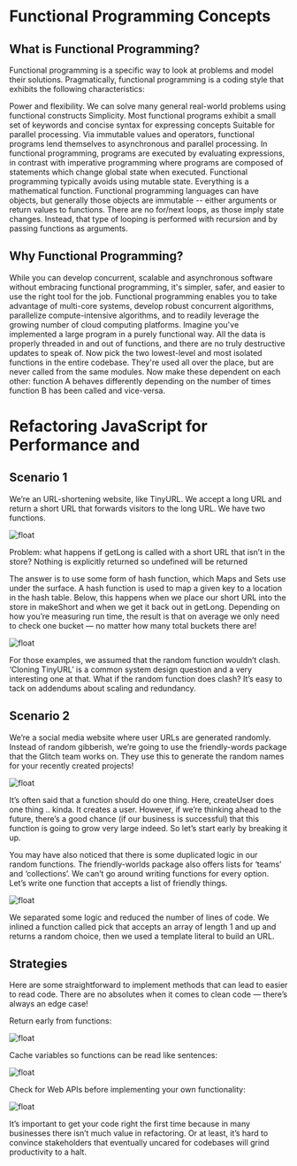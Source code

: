 # Functional Programming Concepts

## What is Functional Programming?

Functional programming is a specific way to look at problems and model their solutions. Pragmatically, functional programming is a coding style that exhibits the following characteristics:

Power and flexibility. We can solve many general real-world problems using functional constructs
Simplicity. Most functional programs exhibit a small set of keywords and concise syntax for expressing concepts
Suitable for parallel processing. Via immutable values and operators, functional programs lend themselves to asynchronous and parallel processing.
In functional programming, programs are executed by evaluating expressions, in contrast with imperative programming where programs are composed of statements which change global state when executed. Functional programming typically avoids using mutable state. Everything is a mathematical function. Functional programming languages can have objects, but generally those objects are immutable -- either arguments or return values to functions. There are no for/next loops, as those imply state changes. Instead, that type of looping is performed with recursion and by passing functions as arguments.

## Why Functional Programming?

While you can develop concurrent, scalable and asynchronous software without embracing functional programming, it's simpler, safer, and easier to use the right tool for the job. Functional programming enables you to take advantage of multi-core systems, develop robust concurrent algorithms, parallelize compute-intensive algorithms, and to readily leverage the growing number of cloud computing platforms. Imagine you've implemented a large program in a purely functional way. All the data is properly threaded in and out of functions, and there are no truly destructive updates to speak of. Now pick the two lowest-level and most isolated functions in the entire codebase. They're used all over the place, but are never called from the same modules. Now make these dependent on each other: function A behaves differently depending on the number of times function B has been called and vice-versa.

# Refactoring JavaScript for Performance and 

## Scenario 1

We’re an URL-shortening website, like TinyURL. We accept a long URL and return a short URL that forwards visitors to the long URL. We have two functions.

![float](img/class-09/refactor1.png)

Problem: what happens if getLong is called with a short URL that isn’t in the store? Nothing is explicitly returned so undefined will be returned

The answer is to use some form of hash function, which Maps and Sets use under the surface. A hash function is used to map a given key to a location in the hash table. Below, this happens when we place our short URL into the store in makeShort and when we get it back out in getLong. Depending on how you’re measuring run time, the result is that on average we only need to check one bucket — no matter how many total buckets there are!

![float](img/class-09/refactor2.png)

For those examples, we assumed that the random function wouldn’t clash. ‘Cloning TinyURL’ is a common system design question and a very interesting one at that. What if the random function does clash? It’s easy to tack on addendums about scaling and redundancy.

## Scenario 2

We’re a social media website where user URLs are generated randomly. Instead of random gibberish, we’re going to use the friendly-words package that the Glitch team works on. They use this to generate the random names for your recently created projects!

![float](img/class-09/refactor3.png)

It’s often said that a function should do one thing. Here, createUser does one thing .. kinda. It creates a user. However, if we’re thinking ahead to the future, there’s a good chance (if our business is successful) that this function is going to grow very large indeed. So let’s start early by breaking it up.

You may have also noticed that there is some duplicated logic in our random functions. The friendly-worlds package also offers lists for ‘teams’ and ‘collections’. We can’t go around writing functions for every option. Let’s write one function that accepts a list of friendly things.

![float](img/class-09/refactor4.png)

We separated some logic and reduced the number of lines of code. We inlined a function called pick that accepts an array of length 1 and up and returns a random choice, then we used a template literal to build an URL.

## Strategies

Here are some straightforward to implement methods that can lead to easier to read code. There are no absolutes when it comes to clean code — there’s always an edge case!

Return early from functions:

![float](img/class-09/refactor5.png)

Cache variables so functions can be read like sentences:

![float](img/class-09/refactor6.png)

Check for Web APIs before implementing your own functionality:

![float](img/class-09/refactor7.png)

It’s important to get your code right the first time because in many businesses there isn’t much value in refactoring. Or at least, it’s hard to convince stakeholders that eventually uncared for codebases will grind productivity to a halt.








